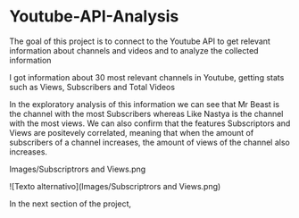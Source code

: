 # Youtube-API-Analysis
The goal of this project is to connect to the Youtube API to get relevant information about channels and videos and to analyze the collected information

I got information about 30 most relevant channels in Youtube, getting stats such as Views, Subscribers and Total Videos

In the exploratory analysis of this information we can see that Mr Beast is the channel with the most Subscribers whereas Like Nastya is the channel with the most views. We can also confirm that the features Subscriptors and Views are positevely correlated, meaning that when the amount of subscribers of a channel increases, the amount of views of the channel also increases.

Images/Subscriptrors and Views.png


![Texto alternativo](Images/Subscriptrors and Views.png)

In the next section of the project, 
